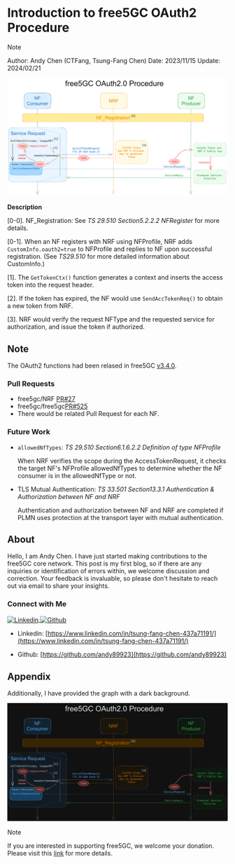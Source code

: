 # Introduction to free5GC OAuth2 Procedure

>[!NOTE]
> Author: Andy Chen (CTFang, Tsung-Fang Chen) 
> Date: 2023/11/15
> Update: 2024/02/21

![OAuth2_Light](./OAuth2_light.png)

**Description** 

[0-0]. NF_Registration: See *TS 29.510 Section5.2.2.2 NFRegister* for more details. 

[0-1]. When an NF registers with NRF using NFProfile, NRF adds ```CustomInfo.oauth2=true``` to NFProfile and replies to NF upon successful registration. (See *TS29.510* for more detailed information about CustomInfo.)

[1]. The ```GetTokenCtx()``` function generates a context and inserts the access token into the request header.

[2]. If the token has expired, the NF would use ```SendAccTokenReq()``` to obtain a new token from NRF.

[3]. NRF would verify the request NFType and the requested service for authorization, and issue the token if authorized.


## Note
The OAuth2 functions had been relased in free5GC [v3.4.0](https://github.com/free5gc/free5gc/releases/v3.4.0).

### Pull Requests
- free5gc/NRF [PR#27](https://github.com/free5gc/nrf/pull/27)
- free5gc/free5gc[PR#525](https://github.com/free5gc/free5gc/pull/525)
- There would be related Pull Request for each NF. 

### Future Work
- ```allowedNfTypes```: *TS 29.510 Section6.1.6.2.2 Definition of type NFProfile*

	When NRF verifies the scope during the AccessTokenRequest, it checks the target NF's NFProfile allowedNfTypes to determine whether the NF consumer is in the allowedNfType or not.

- TLS Mutual Authentication: *TS 33.501 Section13.3.1 Authentication & Authorization between NF and NRF*

	Authentication and authorization between NF and NRF are completed if PLMN uses protection at the transport layer with mutual authentication.



## About
Hello, I am Andy Chen. I have just started making contributions to the free5GC core network. This post is my first blog, so if there are any inquiries or identification of errors within, we welcome discussion and correction. Your feedback is invaluable, so please don't hesitate to reach out via email to share your insights.

### Connect with Me
<p align="left">
<a href="https://www.linkedin.com/in/tsung-fang-chen-437a71191/" target="blank">
	<img align="center"
  		src="https://raw.githubusercontent.com/rahuldkjain/github-profile-readme-generator/master/src/images/icons/Social/linked-in-alt.svg"
  		alt="Linkedin" height="30" width="40" />
</a> 
<a href="https://github.com/andy89923" target="blank">
  	<img align="center"
      src="https://raw.githubusercontent.com/rahuldkjain/github-profile-readme-generator/master/src/images/icons/Social/github.svg"
      alt="Github" height="30" width="40" />
</a> 
</p>

- Linkedin: [https://www.linkedin.com/in/tsung-fang-chen-437a71191/](https://www.linkedin.com/in/tsung-fang-chen-437a71191/)

- Github: [https://github.com/andy89923](https://github.com/andy89923)


## Appendix

Additionally, I have provided the graph with a dark background.

![OAuth2_Dark](./OAuth2_dark.png)

>[!NOTE]
> If you are interested in supporting free5GC, we welcome your donation. Please visit this [link](https://free5gc.org/membership/) for more details.